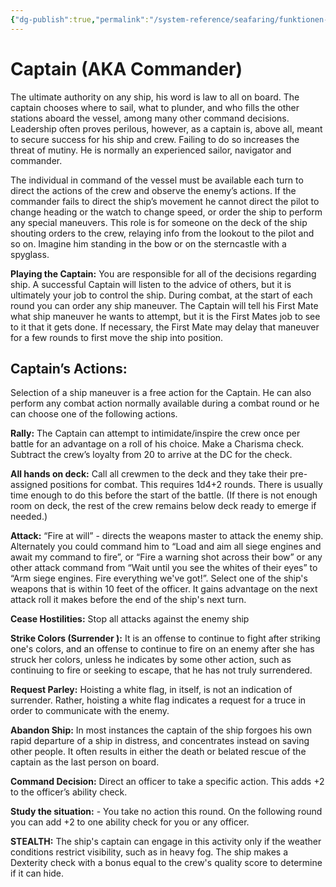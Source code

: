 ```yaml
---
{"dg-publish":true,"permalink":"/system-reference/seafaring/funktionen-im-detail/kapitaen/","dgHomeLink":true,"dgPassFrontmatter":true}
---
```


# Captain (AKA Commander)
The ultimate authority on any ship, his word is law to all on board. The captain chooses where to sail, what to plunder, and who fills the other stations aboard the vessel, among many other command decisions. Leadership often proves perilous, however, as a captain is, above all, meant to secure success for his ship and crew. Failing to do so increases the threat of mutiny. He is normally an experienced sailor, navigator and commander.

The individual in command of the vessel must be available each turn to direct the actions of the crew and observe the enemy’s actions. If the commander fails to direct the ship’s movement he cannot direct the pilot to change heading or the watch to change speed, or order the ship to perform any special maneuvers. This role is for someone on the deck of the ship shouting orders to the crew, relaying info from the lookout to the pilot and so on. Imagine him standing in the bow or on the sterncastle with a spyglass.

**Playing the Captain:** You are responsible for all of the decisions regarding ship. A successful Captain will listen to the advice of others, but it is ultimately your job to control the ship. During combat, at the start of each round you can order any ship maneuver. The Captain will tell his First Mate what ship maneuver he wants to attempt, but it is the First Mates job to see to it that it gets done. If necessary, the First Mate may delay that maneuver for a few rounds to first move the ship into position.

## Captain’s Actions:
Selection of a ship maneuver is a free action for the Captain. He can also perform any combat action normally available during a combat round or he can choose one of the following actions.

**Rally:** The Captain can attempt to intimidate/inspire the crew once per battle for an advantage on a roll of his choice. Make a Charisma check. Subtract the crew’s loyalty from 20 to arrive at the DC for the check.

**All hands on deck:** Call all crewmen to the deck and they take their pre-assigned positions for combat. This requires 1d4+2 rounds. There is usually time enough to do this before the start of the battle. (If there is not enough room on deck, the rest of the crew remains below deck ready to emerge if needed.)

**Attack:** “Fire at will” - directs the weapons master to attack the enemy ship. Alternately you could command him to “Load and aim all siege engines and await my command to fire”, or “Fire a warning shot across their bow” or any other attack command from “Wait until you see the whites of their eyes” to “Arm siege engines. Fire everything we've got!”. Select one of the ship's weapons that is within 10 feet of the officer. It gains advantage on the next attack roll it makes before the end of the ship's next turn.

**Cease Hostilities:** Stop all attacks against the enemy ship

**Strike Colors (Surrender ):** It is an offense to continue to fight after striking one's colors, and an offense to continue to fire on an enemy after she has struck her colors, unless he indicates by some other action, such as continuing to fire or seeking to escape, that he has not truly surrendered.

**Request Parley:** Hoisting a white flag, in itself, is not an indication of surrender. Rather, hoisting a white flag indicates a request for a truce in order to communicate with the enemy.

**Abandon Ship:** In most instances the captain of the ship forgoes his own rapid departure of a ship in distress, and concentrates instead on saving other people. It often results in either the death or belated rescue of the captain as the last person on board.

**Command Decision:** Direct an officer to take a specific action. This adds +2 to the officer’s ability check.

**Study the situation:** - You take no action this round. On the following round you can add +2 to one ability check for you or any officer.

**STEALTH:** The ship's captain can engage in this activity only if the weather conditions restrict visibility, such as in heavy fog. The ship makes a Dexterity check with a bonus equal to the crew's quality score to determine if it can hide.